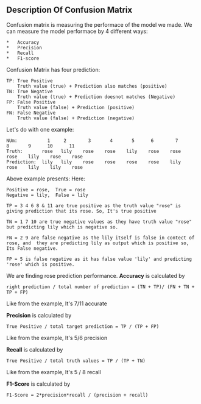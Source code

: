 <h2>Description Of Confusion Matrix</h2>

Confusion matrix is measuring the performace of the model we made. We can measure the model performace by 4 different ways:

    *   Accuracy
    *   Precision
    *   Recall
    *   F1-score

Confusion Matrix has four prediction:

    TP: True Positive
        Truth value (true) + Prediction also matches (positive)
    TN: True Negative
        Truth value (true) + Prediction doesnot matches (Negative)
    FP: False Positive
        Truth value (false) + Prediction (positive)
    FN: False Negative
        Truth value (false) + Prediction (negative)

Let's do with one example:

    NUm:           1     2        3       4       5      6        7       8       9      10      11
    Truth:       rose   lily    rose    rose    lily    rose    rose    rose    lily    rose    rose
    Prediction:  lily   lily    rose    rose    rose    rose    lily    rose    lily    lily    rose  

Above example presents:
Here: 

    Positive = rose,  True = rose
    Negative = lily,  False = lily

    TP = 3 4 6 8 & 11 are true positive as the truth value "rose" is giving prediction that its rose. So, It's true positive

    TN = 1 7 10 are true negative values as they have truth value "rose" but predicting lily which is negative so.

    FN = 2 9 are false negative as the lily itself is false in contect of rose, and  they are predicting lily as output which is positive so, Its False negative.

    FP = 5 is false negative as it has false value 'lily' and predicting 'rose' which is positive. 


We are finding rose prediction performance.
**Accuracy** is calculated by 

    right prediction / total number of prediction = (TN + TP)/ (FN + TN + TP + FP)

Like from the example, It's 7/11 accurate    

**Precision** is calculated by

    True Positive / total target prediction = TP / (TP + FP)

Like from the example, It's 5/6 precision

**Recall** is calculated by

    True Positive / total truth values = TP / (TP + TN)

Like from the example, It's 5 / 8 recall

**F1-Score** is calculated by

    F1-Score = 2*precision*recall / (precision + recall)